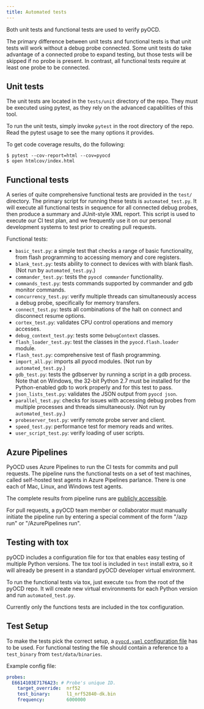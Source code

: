 ```yaml
---
title: Automated tests
---
```


Both unit tests and functional tests are used to verify pyOCD.

The primary difference between unit tests and functional tests is that unit tests will work without
a debug probe connected. Some unit tests do take advantage of a connected probe to expand testing,
but those tests will be skipped if no probe is present. In contrast, all functional tests require
at least one probe to be connected.


## Unit tests

The unit tests are located in the `tests/unit` directory of the repo. They must be executed using
pytest, as they rely on the advanced capabilities of this tool.

To run the unit tests, simply invoke `pytest` in the root directory of the repo. Read the pytest
usage to see the many options it provides.

To get code coverage results, do the following:

```
$ pytest --cov-report=html --cov=pyocd
$ open htmlcov/index.html
```

## Functional tests

A series of quite comprehensive functional tests are provided in the `test/` directory. The primary
script for running these tests is `automated_test.py`. It will execute all functional tests in
sequence for all connected debug probes, then produce a summary and JUnit-style XML report. This
script is used to execute our CI test plan, and we frequently use it on our personal development
systems to test prior to creating pull requests.

Functional tests:

- `basic_test.py`: a simple test that checks a range of basic functionality, from flash programming to accessing memory and core registers.
- `blank_test.py`: tests ability to connect to devices with with blank flash. (Not run by `automated_test.py`.)
- `commander_test.py`: tests the `pyocd commander` functionality.
- `commands_test.py`: tests commands supported by commander and gdb monitor commands.
- `concurrency_test.py`: verify multiple threads can simultaneously access a debug probe, specifically for memory
    transfers.
- `connect_test.py`: tests all combinations of the halt on connect and disconnect resume options.
- `cortex_test.py`: validates CPU control operations and memory accesses.
- `debug_context_test.py`: tests some `DebugContext` classes.
- `flash_loader_test.py`: test the classes in the `pyocd.flash.loader` module.
- `flash_test.py`: comprehensive test of flash programming.
- `import_all.py`: imports all pyocd modules. (Not run by `automated_test.py`.)
- `gdb_test.py`: tests the gdbserver by running a script in a gdb process. Note that on Windows,
    the 32-bit Python 2.7 must be installed for the Python-enabled gdb to work properly and for
    this test to pass.
- `json_lists_test.py`: validates the JSON output from `pyocd json`.
- `parallel_test.py`: checks for issues with accessing debug probes from multiple processes and threads simultaneously. (Not run by `automated_test.py`.)
- `probeserver_test.py`: verify remote probe server and client.
- `speed_test.py`: performance test for memory reads and writes.
- `user_script_test.py`: verify loading of user scripts.

## Azure Pipelines

PyOCD uses Azure Pipelines to run the CI tests for commits and pull requests. The pipeline runs the functional tests on
a set of test machines, called self-hosted test agents in Azure Pipelines parlance. There is one each of Mac, Linux, and
Windows test agents.

The complete results from pipeline runs are [publicly
accessible](https://dev.azure.com/pyocd/pyocd/_build?definitionId=1&_a=summary).

For pull requests, a pyOCD team member or collaborator must manually initiate the pipeline run by entering a special
comment of the form "/azp run" or "/AzurePipelines run".


## Testing with tox

pyOCD includes a configuration file for tox that enables easy testing of multiple Python versions.
The tox tool is included in `test` install extra, so it will already be present in a standard
pyOCD developer virtual environment.

To run the functional tests via tox, just execute `tox` from the root of the pyOCD
repo. It will create new virtual environments for each Python version and run `automated_test.py`.

Currently only the functions tests are included in the tox configuration.


## Test Setup

To make the tests pick the correct setup, a [`pyocd.yaml` configuration file](configuration.md) has to be used.
For functional testing the file should contain a reference to a `test_binary` from `test/data/binaries`.

Example config file:

```yaml
probes:
  E6614103E7176A23: # Probe's unique ID.
    target_override:  nrf52
    test_binary:      l1_nrf52840-dk.bin
    frequency:        6000000
```

